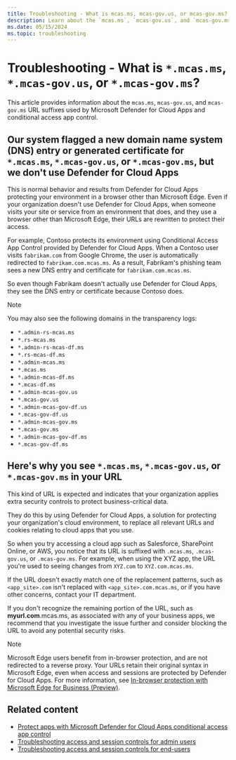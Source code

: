 ```yaml
---
title: Troubleshooting - What is mcas.ms, mcas-gov.us, or mcas-gov.ms? | Microsoft Defender for Cloud Apps
description: Learn about the `mcas.ms`, `mcas-gov.us`, and `mcas-gov.ms` URL suffixes used by Microsoft Defender for Cloud Apps and conditional access app control.
ms.date: 05/15/2024
ms.topic: troubleshooting
---
```


# Troubleshooting - What is `*.mcas.ms`, `*.mcas-gov.us`, or `*.mcas-gov.ms`?



This article provides information about the `mcas.ms`, `mcas-gov.us`, and `mcas-gov.ms` URL suffixes used by Microsoft Defender for Cloud Apps and conditional access app control.

## Our system flagged a new domain name system (DNS) entry or generated certificate for `*.mcas.ms`, `*.mcas-gov.us`, or `*.mcas-gov.ms`, but we don't use Defender for Cloud Apps

This is normal behavior and results from Defender for Cloud Apps protecting your environment in a browser other than Microsoft Edge. Even if your organization doesn't use Defender for Cloud Apps, when someone visits your site or service from an environment that does, and they use a browser other than Microsoft Edge, their URLs are rewritten to protect their access.

For example, Contoso protects its environment using Conditional Access App Control provided by Defender for Cloud Apps. When a Contoso user visits `fabrikam.com` from Google Chrome, the user is automatically redirected to `fabrikam.com.mcas.ms`. As a result, Fabrikam's phishing team sees a new DNS entry and certificate for `fabrikam.com.mcas.ms`.

So even though Fabrikam doesn't actually use Defender for Cloud Apps, they see the DNS entry or certificate because Contoso does.

> [!NOTE]
> You may also see the following domains in the transparency logs:
>
> - `*.admin-rs-mcas.ms`
> - `*.rs-mcas.ms`
> - `*.admin-rs-mcas-df.ms`
> - `*.rs-mcas-df.ms`
> - `*.admin-mcas.ms`
> - `*.mcas.ms`
> - `*.admin-mcas-df.ms`
> - `*.mcas-df.ms`
> - `*.admin-mcas-gov.us`
> - `*.mcas-gov.us`
> - `*.admin-mcas-gov-df.us`
> - `*.mcas-gov-df.us`
> - `*.admin-mcas-gov.ms`
> - `*.mcas-gov.ms`
> - `*.admin-mcas-gov-df.ms`
> - `*.mcas-gov-df.ms`

## Here's why you see `*.mcas.ms`, `*.mcas-gov.us`, or `*.mcas-gov.ms` in your URL

This kind of URL is expected and indicates that your organization applies extra security controls to protect business-critical data.

They do this by using Defender for Cloud Apps, a solution for protecting your organization's cloud environment, to replace all relevant URLs and cookies relating to cloud apps that you use.

So when you try accessing a cloud app such as Salesforce, SharePoint Online, or AWS, you notice that its URL is suffixed with `.mcas.ms`, `.mcas-gov.us`, or `.mcas-gov.ms`. For example, when using the XYZ app, the URL you're used to seeing changes from `XYZ.com` to `XYZ.com.mcas.ms`.

If the URL doesn't exactly match one of the replacement patterns, such as `<app_site>.com` isn't replaced with `<app_site>.com.mcas.ms`, or if you have other concerns, contact your IT department.

If you don't recognize the remaining portion of the URL, such as **myurl.com**.mcas.ms, as associated with any of your business apps, we recommend that you investigate the issue further and consider blocking the URL to avoid any potential security risks.

> [!NOTE]
> Microsoft Edge users benefit from in-browser protection, and are not redirected to a reverse proxy. Your URLs retain their original syntax in Microsoft Edge, even when access and sessions are protected by Defender for Cloud Apps. For more information, see [In-browser protection with Microsoft Edge for Business (Preview)](in-browser-protection.md).

## Related content

- [Protect apps with Microsoft Defender for Cloud Apps conditional access app control](proxy-intro-aad.md)
- [Troubleshooting access and session controls for admin users](troubleshooting-proxy.md)
- [Troubleshooting access and session controls for end-users](troubleshooting-proxy-end-users.md)